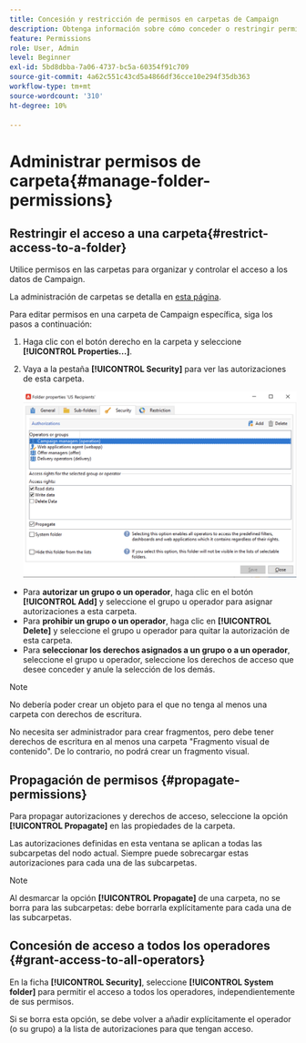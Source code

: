 ```yaml
---
title: Concesión y restricción de permisos en carpetas de Campaign
description: Obtenga información sobre cómo conceder o restringir permisos en carpetas
feature: Permissions
role: User, Admin
level: Beginner
exl-id: 5bd8dbba-7a06-4737-bc5a-60354f91c709
source-git-commit: 4a62c551c43cd5a4866df36cce10e294f35db363
workflow-type: tm+mt
source-wordcount: '310'
ht-degree: 10%

---
```


# Administrar permisos de carpeta{#manage-folder-permissions}

## Restringir el acceso a una carpeta{#restrict-access-to-a-folder}

Utilice permisos en las carpetas para organizar y controlar el acceso a los datos de Campaign.

La administración de carpetas se detalla en [esta página](../audiences/folders-and-views.md).

Para editar permisos en una carpeta de Campaign específica, siga los pasos a continuación:

1. Haga clic con el botón derecho en la carpeta y seleccione **[!UICONTROL Properties...]**.
1. Vaya a la pestaña **[!UICONTROL Security]** para ver las autorizaciones de esta carpeta.

   ![](assets/folder-permissions.png)

* Para **autorizar un grupo o un operador**, haga clic en el botón **[!UICONTROL Add]** y seleccione el grupo u operador para asignar autorizaciones a esta carpeta.
* Para **prohibir un grupo o un operador**, haga clic en **[!UICONTROL Delete]** y seleccione el grupo u operador para quitar la autorización de esta carpeta.
* Para **seleccionar los derechos asignados a un grupo o a un operador**, seleccione el grupo u operador, seleccione los derechos de acceso que desee conceder y anule la selección de los demás.

>[!NOTE]
>
>No debería poder crear un objeto para el que no tenga al menos una carpeta con derechos de escritura.
>
>No necesita ser administrador para crear fragmentos, pero debe tener derechos de escritura en al menos una carpeta &quot;Fragmento visual de contenido&quot;. De lo contrario, no podrá crear un fragmento visual.

## Propagación de permisos {#propagate-permissions}

Para propagar autorizaciones y derechos de acceso, seleccione la opción **[!UICONTROL Propagate]** en las propiedades de la carpeta.

Las autorizaciones definidas en esta ventana se aplican a todas las subcarpetas del nodo actual. Siempre puede sobrecargar estas autorizaciones para cada una de las subcarpetas.

>[!NOTE]
>
>Al desmarcar la opción **[!UICONTROL Propagate]** de una carpeta, no se borra para las subcarpetas: debe borrarla explícitamente para cada una de las subcarpetas.

## Concesión de acceso a todos los operadores {#grant-access-to-all-operators}

En la ficha **[!UICONTROL Security]**, seleccione **[!UICONTROL System folder]** para permitir el acceso a todos los operadores, independientemente de sus permisos.

Si se borra esta opción, se debe volver a añadir explícitamente el operador (o su grupo) a la lista de autorizaciones para que tengan acceso.
